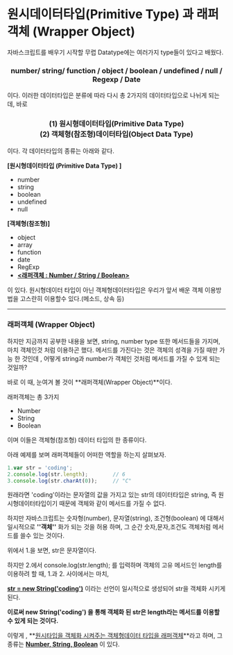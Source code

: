 # 원시데이터타입(Primitive Type) 과 래퍼객체 (Wrapper Object)

자바스크립트를 배우기 시작할 무렵 Datatype에는 여러가지 type들이 있다고 배웠다.

<center><h3>number/ string/ function / object / boolean / undefined / null / Regexp / Date </h3></center>

이다.  이러한 데이터타입은 분류에 따라 다시 총 2가지의 데이터타입으로 나뉘게 되는데, 바로 

<center><h3> (1) 원시형데이터타입(Primitive Data Type) <br /n>
    		 (2) 객체형(참조형)데이터타입(Object Data Type) </h3></center>

이다. 각 데이터타입의 종류는 아래와 같다.



**[원시형데이터타입 (Primitive Data Type) ]**

* number
* string
* boolean
* undefined
* null

**[객체형(참조형)]**

* object
* array
* function
* date
* RegExp
* **<u><래퍼객체 : Number / String / Boolean></u>**

이 있다. 원시형데이터 타입이 아닌 객체형데이터타입은 우리가 앞서 배운 객체 이용방법을 고스란히 이용할수 있다.(메소드, 상속 등)

---------------

### 래퍼객체 (Wrapper Object)

하지만 지금까지 공부한 내용을 보면, string, number type 또한 메서드들을 가지며, 마치 객체인것 처럼 이용하곤 했다. 메서드를 가진다는 것은 객체의 성격을 가질 때만 가능 한 것인데 , 어떻게 string과 number가 객체인 것처럼 메서드를 가질 수 있게 되는 것일까?

바로 이 때, 눈여겨 볼 것이 **래퍼객체(Wrapper Object)**이다. 

래퍼객체는 총 3가지

* Number
* String
* Boolean

이며 이들은 객체형(참조형) 데이터 타입의 한 종류이다.

아래 예제를 보며 래퍼객체들이 어떠한 역할을 하는지 살펴보자.

```javascript
1.var str = 'coding';
2.console.log(str.length);        // 6
3.console.log(str.charAt(0));     // "C"
```

원래라면 'coding'이라는 문자열의 값을 가지고 있는 str의 데이터타입은 string, 즉 원시형데이터타입이기 때문에 객체와 같이 메서드를 가질 수 없다.

하지만 자바스크립트는 숫자형(number), 문자열(string), 조건형(boolean) 에 대해서 일시적으로 **''객체''** 화가 되는 것을 허용 하며, 그 순간 숫자,문자,조건도 객체처럼 메서드를 쓸수 있는 것이다.

위에서 1.을 보면, str은 문자열이다.

하지만 2.에서 console.log(str.length); 를 입력하며 객체의 고유 메서드인 length를 이용하려 할 때, 1.과 2. 사이에서는 마치, 

**<u>str = new String('coding')</u>** 이라는 선언이 일시적으로 생성되어 str을 객체화 시키게 된다.

**이로써 new String('coding') 을 통해 객체화 된 str은 length라는 메서드를 이용할 수 있게 되는 것이다.**



이렇게 , **<u>원시타입을 객체화 시켜주는 객체형데이터 타입을 래퍼객체</u>**라고 하며, 그 종류는 **<u>Number, String, Boolean</u>** 이 있다.

